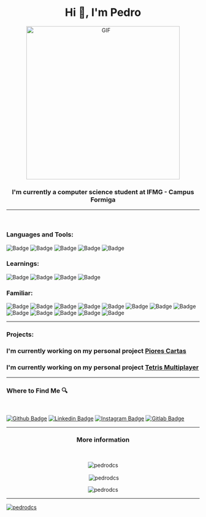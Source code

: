 <h1 align="center">Hi 👋, I'm Pedro</h1>

<div align="center">
  <img alt="GIF" src="https://media2.giphy.com/media/DBW3BniaWrFo4/giphy.gif?cid=790b761118014de1388136e085518dffbe83362e906faffd&rid=giphy.gif&ct=g" width= 400 />
</div>

<h3 align="center">I'm currently a computer science student at IFMG - Campus Formiga</h3>
<hr>
<br>

<h3 align="left">Languages and Tools:</h3>
<p align="left">

![Badge](https://img.shields.io/badge/Flutter-02569B?style=for-the-badge&logo=flutter&logoColor=white)
![Badge](https://img.shields.io/badge/Dart-0175C2?style=for-the-badge&logo=dart&logoColor=white)
![Badge](https://img.shields.io/badge/firebase-ffca28?style=for-the-badge&logo=firebase&logoColor=black)
![Badge](https://img.shields.io/badge/Node.js-339933?style=for-the-badge&logo=nodedotjs&logoColor=white)
![Badge](https://img.shields.io/badge/JavaScript-323330?style=for-the-badge&logo=javascript&logoColor=F7DF1E)
</p>


<h3 align="left">Learnings:</h3>
<p align="left">
  
![Badge](https://img.shields.io/badge/React-20232A?style=for-the-badge&logo=react&logoColor=61DAFB)
![Badge](https://img.shields.io/badge/MongoDB-4EA94B?style=for-the-badge&logo=mongodb&logoColor=white)
![Badge](https://img.shields.io/badge/PostgreSQL-316192?style=for-the-badge&logo=postgresql&logoColor=white)
![Badge](https://img.shields.io/badge/Prisma-3982CE?style=for-the-badge&logo=Prisma&logoColor=white)
  
</p>


<h3 align="left">Familiar:</h3>
<p align="left"></p>

![Badge](https://img.shields.io/badge/Angular-DD0031?style=for-the-badge&logo=angular&logoColor=white)
![Badge](https://img.shields.io/badge/Bootstrap-563D7C?style=for-the-badge&logo=bootstrap&logoColor=white)
![Badge](https://img.shields.io/badge/Git-F05032?style=for-the-badge&logo=git&logoColor=white)
![Badge](https://img.shields.io/badge/Java-ED8B00?style=for-the-badge&logo=java&logoColor=white)
![Badge](https://img.shields.io/badge/C-00599C?style=for-the-badge&logo=c&logoColor=white)
![Badge](https://img.shields.io/badge/C%2B%2B-00599C?style=for-the-badge&logo=c%2B%2B&logoColor=white)
![Badge](https://img.shields.io/badge/MySQL-00000F?style=for-the-badge&logo=mysql&logoColor=white)
![Badge](https://img.shields.io/badge/Adobe%20Photoshop-31A8FF?style=for-the-badge&logo=Adobe%20Photoshop&logoColor=black)
![Badge](https://img.shields.io/badge/HTML5-E34F26?style=for-the-badge&logo=html5&logoColor=white)
![Badge](https://img.shields.io/badge/CSS3-1572B6?style=for-the-badge&logo=css3&logoColor=white)
![Badge](https://img.shields.io/badge/TypeScript-007ACC?style=for-the-badge&logo=typescript&logoColor=white)
![Badge](https://img.shields.io/badge/Python-FFD43B?style=for-the-badge&logo=python&logoColor=darkgreen)
![Badge](https://img.shields.io/badge/Linux-FCC624?style=for-the-badge&logo=linux&logoColor=black)
</p>

<hr>

<h3 align="left">Projects:</h3>

### I'm currently working on my personal project [Piores Cartas](https://github.com/PedroDCS/Piores-Cartas)
### I'm currently working on my personal project [Tetris Multiplayer](https://github.com/PedroDCS/ng-tetris)
<hr>


<h3 align="left">Where to Find Me 🔍</h3><br>

[![Github Badge](https://img.shields.io/badge/-Github-000?style=for-the-badge&logo=Github&logoColor=white&link=https://github.com/PedroDCS)](https://github.com/PedroDCS)
[![Linkedin Badge](https://img.shields.io/badge/-LinkedIn-blue?style=for-the-badge&logo=Linkedin&logoColor=white&link=hhttps://www.linkedin.com/in/pedro-daniel-camargos-soares/)](https://www.linkedin.com/in/pedro-daniel-camargos-soares/)
[![Instagram Badge](https://img.shields.io/badge/Instagram-E4405F?style=for-the-badge&logo=instagram&logoColor=white&link=https://www.instagram.com/pedro__dcs/)](https://www.instagram.com/pedro__dcs/)
[![Gitlab Badge](https://img.shields.io/badge/GitLab-330F63?style=for-the-badge&logo=gitlab&logoColor=white&link=https://gitlab.com/pedrodcs)](https://gitlab.com/pedrodcs)

<hr>

<div align='center'>
<h3 align="">More information</h3><br>

<p><img align="center" src="https://github-readme-stats.vercel.app/api/top-langs?username=pedrodcs&show_icons=true&locale=en&layout=compact&theme=onedark" alt="pedrodcs"/>
</p>

<p>&nbsp;<img align="center" src="https://github-readme-stats.vercel.app/api?username=pedrodcs&show_icons=true&locale=en&theme=onedark" alt="pedrodcs" /></p>

<p><img align="center" src="https://github-readme-streak-stats.herokuapp.com/?user=pedrodcs&theme=onedark" alt="pedrodcs" /></p>

<hr>

<p align="left"> <a href="https://github.com/ryo-ma/github-profile-trophy"><img src="https://github-profile-trophy.vercel.app/?username=pedrodcs&theme=onedark" alt="pedrodcs" /></a></p>

</div>
